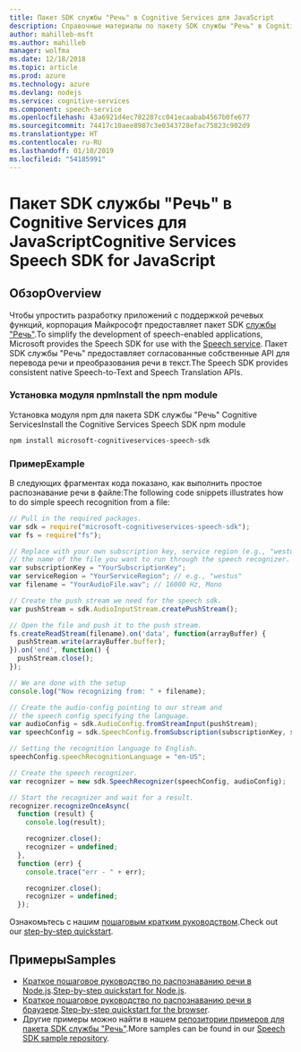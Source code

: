 ```yaml
---
title: Пакет SDK службы "Речь" в Cognitive Services для JavaScript
description: Справочные материалы по пакету SDK службы "Речь" в Cognitive Services для JavaScript
author: mahilleb-msft
ms.author: mahilleb
manager: wolfma
ms.date: 12/18/2018
ms.topic: article
ms.prod: azure
ms.technology: azure
ms.devlang: nodejs
ms.service: cognitive-services
ms.component: speech-service
ms.openlocfilehash: 43a6921d4ec782287cc041ecaabab4567b0fe677
ms.sourcegitcommit: 74417c10aee8987c3e0343728efac75823c902d9
ms.translationtype: HT
ms.contentlocale: ru-RU
ms.lasthandoff: 01/10/2019
ms.locfileid: "54185991"
---
```

# <a name="cognitive-services-speech-sdk-for-javascript"></a><span data-ttu-id="1ff64-103">Пакет SDK службы "Речь" в Cognitive Services для JavaScript</span><span class="sxs-lookup"><span data-stu-id="1ff64-103">Cognitive Services Speech SDK for JavaScript</span></span>

## <a name="overview"></a><span data-ttu-id="1ff64-104">Обзор</span><span class="sxs-lookup"><span data-stu-id="1ff64-104">Overview</span></span>

<span data-ttu-id="1ff64-105">Чтобы упростить разработку приложений с поддержкой речевых функций, корпорация Майкрософт предоставляет пакет SDK [службы "Речь"](https://aka.ms/csspeech).</span><span class="sxs-lookup"><span data-stu-id="1ff64-105">To simplify the development of speech-enabled applications, Microsoft provides the Speech SDK for use with the [Speech service](https://aka.ms/csspeech).</span></span>
<span data-ttu-id="1ff64-106">Пакет SDK службы "Речь" предоставляет согласованные собственные API для перевода речи и преобразования речи в текст.</span><span class="sxs-lookup"><span data-stu-id="1ff64-106">The Speech SDK provides consistent native Speech-to-Text and Speech Translation APIs.</span></span>

### <a name="install-the-npm-module"></a><span data-ttu-id="1ff64-107">Установка модуля npm</span><span class="sxs-lookup"><span data-stu-id="1ff64-107">Install the npm module</span></span>

<span data-ttu-id="1ff64-108">Установка модуля npm для пакета SDK службы "Речь" Cognitive Services</span><span class="sxs-lookup"><span data-stu-id="1ff64-108">Install the Cognitive Services Speech SDK npm module</span></span>

```bash
npm install microsoft-cognitiveservices-speech-sdk
```

### <a name="example"></a><span data-ttu-id="1ff64-109">Пример</span><span class="sxs-lookup"><span data-stu-id="1ff64-109">Example</span></span> 

<span data-ttu-id="1ff64-110">В следующих фрагментах кода показано, как выполнить простое распознавание речи в файле:</span><span class="sxs-lookup"><span data-stu-id="1ff64-110">The following code snippets illustrates how to do simple speech recognition from a file:</span></span>

```javascript 
// Pull in the required packages.
var sdk = require("microsoft-cognitiveservices-speech-sdk");
var fs = require("fs");

// Replace with your own subscription key, service region (e.g., "westus"), and
// the name of the file you want to run through the speech recognizer.
var subscriptionKey = "YourSubscriptionKey";
var serviceRegion = "YourServiceRegion"; // e.g., "westus"
var filename = "YourAudioFile.wav"; // 16000 Hz, Mono

// Create the push stream we need for the speech sdk.
var pushStream = sdk.AudioInputStream.createPushStream();

// Open the file and push it to the push stream.
fs.createReadStream(filename).on('data', function(arrayBuffer) {
  pushStream.write(arrayBuffer.buffer);
}).on('end', function() {
  pushStream.close();
});

// We are done with the setup
console.log("Now recognizing from: " + filename);

// Create the audio-config pointing to our stream and
// the speech config specifying the language.
var audioConfig = sdk.AudioConfig.fromStreamInput(pushStream);
var speechConfig = sdk.SpeechConfig.fromSubscription(subscriptionKey, serviceRegion);

// Setting the recognition language to English.
speechConfig.speechRecognitionLanguage = "en-US";

// Create the speech recognizer.
var recognizer = new sdk.SpeechRecognizer(speechConfig, audioConfig);

// Start the recognizer and wait for a result.
recognizer.recognizeOnceAsync(
  function (result) {
    console.log(result);

    recognizer.close();
    recognizer = undefined;
  },
  function (err) {
    console.trace("err - " + err);

    recognizer.close();
    recognizer = undefined;
  });
``` 

<span data-ttu-id="1ff64-111">Ознакомьтесь с нашим [пошаговым кратким руководством](/azure/cognitive-services/speech-service/quickstart-js-node).</span><span class="sxs-lookup"><span data-stu-id="1ff64-111">Check out our [step-by-step quickstart](/azure/cognitive-services/speech-service/quickstart-js-node).</span></span>

## <a name="samples"></a><span data-ttu-id="1ff64-112">Примеры</span><span class="sxs-lookup"><span data-stu-id="1ff64-112">Samples</span></span>

* <span data-ttu-id="1ff64-113">[Краткое пошаговое руководство по распознаванию речи в Node.js](/azure/cognitive-services/speech-service/quickstart-js-node).</span><span class="sxs-lookup"><span data-stu-id="1ff64-113">[Step-by-step quickstart for Node.js](/azure/cognitive-services/speech-service/quickstart-js-node).</span></span>
* <span data-ttu-id="1ff64-114">[Краткое пошаговое руководство по распознаванию речи в браузере](/azure/cognitive-services/speech-service/quickstart-js-browser).</span><span class="sxs-lookup"><span data-stu-id="1ff64-114">[Step-by-step quickstart for the browser](/azure/cognitive-services/speech-service/quickstart-js-browser).</span></span>
* <span data-ttu-id="1ff64-115">Другие примеры можно найти в нашем [репозитории примеров для пакета SDK службы "Речь"](https://aka.ms/csspeech/samples).</span><span class="sxs-lookup"><span data-stu-id="1ff64-115">More samples can be found in our [Speech SDK sample repository](https://aka.ms/csspeech/samples).</span></span>
